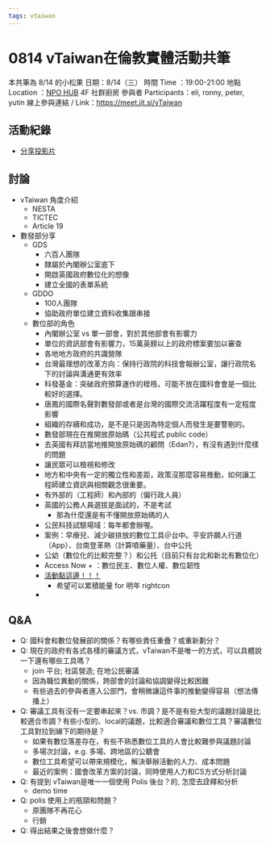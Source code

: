 ```yaml
---
tags: vtaiwan 
---
```

# 0814 vTaiwan在倫敦實體活動共筆
本共筆為 8/14  的小松果
日期：8/14（三）
時間 Time ：19:00-21:00
地點 Location ：[NPO HUB](https://g.co/kgs/ZYBr5BL) 4F 社群廚房
參與者 Participants：eli, ronny, peter, yutin
線上參與連結 / Link：https://meet.jit.si/vTaiwan

## 活動紀錄
- [分享投影片]()

## 討論
- vTaiwan 角度介紹
  - NESTA
  - TICTEC
  - Article 19
- 數發部分享
  - GDS
     - 六百人團隊
     - 隸屬於內閣辦公室底下
     - 開啟英國政府數位化的想像
     - 建立全國的表單系統
  - GDDO
     - 100人團隊
     - 協助政府單位建立資料收集跟串接
  - 數位部的角色
     - 內閣辦公室 vs 單一部會，對於其他部會有影響力
     - 單位的資訊部會有影響力，15萬英鎊以上的政府標案要加以審查
     - 各地地方政府的共識營隊
     - 台灣最理想的改革方向：保持行政院的科技會報辦公室，讓行政院名下的討論與溝通更有效率
     - 科發基金：突破政府預算運作的桎梏，可能不放在國科會會是一個比較好的選擇。
     - 唐鳳的國際名聲對數發部或者是台灣的國際交流活躍程度有一定程度影響
     - 組織的存續和成功，是不是只是因為特定個人而發生是要警剔的。
    - 數發部現在在推開放原始碼（公共程式 public code）
    - 去英國有拜訪當地推開放原始碼的顧問（Edan?），有沒有遇到什麼樣的問題
    - 讓民眾可以檢視和修改 
    - 地方和中央有一定的獨立性和差距，政策沒那麼容易推動，如何讓工程師建立資訊與相關觀念很重要。
    - 有外部的（工程師）和內部的（偏行政人員）
    - 英國的公務人員選拔是面試的，不是考試
        - 那為什麼還是有不懂開放原始碼的人
    - 公民科技試驗場域：每年都會辦喔。
    - 案例：早療兒、減少碳排放的數位工具＠台中。平安許願人行道（App）、台南登革熱（計算噴藥量）、台中公托
    - 公幼（數位化的比較完整？）和公托（目前只有台北和新北有數位化）
    - Access Now + ：數位民主、數位人權、數位韌性
    - [活動點這邊！！！](https://www.accessnow.org/rsvp-2024-aprigf-side-event/)
        - 希望可以累積能量 for 明年 rightcon
    - 

## Q&A
- Q: 國科會和數位發展部的關係？有哪些責任重疊？或重新劃分？
- Q: 現在的政府有各式各樣的審議方式，vTaiwan不是唯一的方式，可以具體說一下還有哪些工具嗎？
    - join 平台; 社區營造; 在地公民審議
    - 因為職位異動的關係，跨部會的討論和協調變得比較困難
    - 有些過去的參與者進入公部門，會稍微讓這件事的推動變得容易（想法傳播上）
- Q: 審議工具有沒有一定要串起來？vs. 市調？是不是有些大型的議題討論是比較適合市調？有些小型的、local的議題，比較適合審議和數位工具？審議數位工具對拉到線下的期待是？
    - 如果有數位落差存在，有些不熟悉數位工具的人會比較難參與議題討論
    - 多場次討論，e.g. 多場、跨地區的公聽會
    - 數位工具希望可以帶來規模化，解決舉辦活動的人力、成本問題
    - 最近的案例：國會改革方案的討論，同時使用人力和CS方式分析討論
- Q: 有提到 vTaiwan是唯一一個使用 Polis 後台？的, 怎麼去詮釋和分析
    - demo time
- Q: polis 使用上的瓶頸和問題？
    - 原團隊不再花心
    - 行銷
- Q: 得出結果之後會想做什麼？
